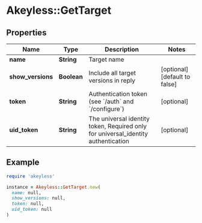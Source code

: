 # Akeyless::GetTarget

## Properties

| Name | Type | Description | Notes |
| ---- | ---- | ----------- | ----- |
| **name** | **String** | Target name |  |
| **show_versions** | **Boolean** | Include all target versions in reply | [optional][default to false] |
| **token** | **String** | Authentication token (see &#x60;/auth&#x60; and &#x60;/configure&#x60;) | [optional] |
| **uid_token** | **String** | The universal identity token, Required only for universal_identity authentication | [optional] |

## Example

```ruby
require 'akeyless'

instance = Akeyless::GetTarget.new(
  name: null,
  show_versions: null,
  token: null,
  uid_token: null
)
```


